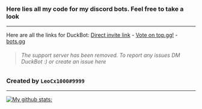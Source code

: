 ### Here lies all my code for my discord bots. Feel free to take a look
-----------------------------------------
Here are all the links for DuckBot:
[Direct invite link](https://discord.com/api/oauth2/authorize?client_id=788278464474120202&permissions=8&scope=bot) - [Vote on top.gg!](https://top.gg/bot/788278464474120202#/) - [bots.gg](https://discord.bots.gg/bots/788278464474120202)

> ###### The support server has been removed. To report any issues DM DuckBot :) or create an issue here
### Created by `LeoCx1000#9999`
----------------------------------------
[![My github stats:](https://github-readme-stats.vercel.app/api?username=LeoCx1000&count_private=true&show_icons=true&theme=dark)](https://github.com/LeoCx1000)
